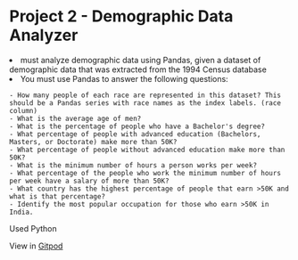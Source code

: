 # Project 2 - Demographic Data Analyzer
<li> must analyze demographic data using Pandas, given a dataset of demographic data that was extracted from the 1994 Census database
<li> You must use Pandas to answer the following questions:

    - How many people of each race are represented in this dataset? This should be a Pandas series with race names as the index labels. (race column)
    - What is the average age of men?
    - What is the percentage of people who have a Bachelor's degree?
    - What percentage of people with advanced education (Bachelors, Masters, or Doctorate) make more than 50K?
    - What percentage of people without advanced education make more than 50K?
    - What is the minimum number of hours a person works per week?
    - What percentage of the people who work the minimum number of hours per week have a salary of more than 50K?
    - What country has the highest percentage of people that earn >50K and what is that percentage?
    - Identify the most popular occupation for those who earn >50K in India.

Used Python

View in [Gitpod](https://freecodecam-boilerplate-w70k24l9mht.ws-us120.gitpod.io)